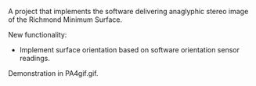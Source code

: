 A project that implements the software delivering anaglyphic stereo image of the Richmond Minimum Surface.

New functionality:
  - Implement surface orientation based on software orientation sensor readings.

Demonstration in PA4gif.gif.
